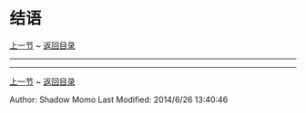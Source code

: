 # 结语 #
[上一节](https://shadowmomo.github.io/rgss3-guide/p/thirteenth.html) ~ [返回目录](https://shadowmomo.github.io/rgss3-guide/)

---


---
[上一节](https://shadowmomo.github.io/rgss3-guide/p/thirteenth.html) ~ [返回目录](https://shadowmomo.github.io/rgss3-guide/)

Author: Shadow Momo
Last Modified: 2014/6/26 13:40:46 